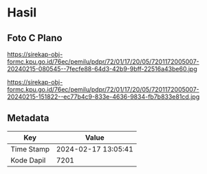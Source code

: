 # Hasil

## Foto C Plano

https://sirekap-obj-formc.kpu.go.id/76ec/pemilu/pdpr/72/01/17/20/05/7201172005007-20240215-080545--7fecfe88-64d3-42b9-9bff-22516a43be60.jpg

https://sirekap-obj-formc.kpu.go.id/76ec/pemilu/pdpr/72/01/17/20/05/7201172005007-20240215-151822--ec77b4c9-833e-4636-9834-fb7b833e81cd.jpg


## Metadata

| Key        | Value               |
| ---------- | ------------------- |
| Time Stamp | 2024-02-17 13:05:41 |
| Kode Dapil | 7201                |



